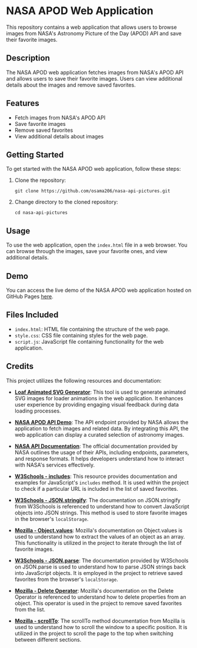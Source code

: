 # NASA APOD Web Application

This repository contains a web application that allows users to browse images from NASA's Astronomy Picture of the Day (APOD) API and save their favorite images.

## Description

The NASA APOD web application fetches images from NASA's APOD API and allows users to save their favorite images. Users can view additional details about the images and remove saved favorites.

## Features

- Fetch images from NASA's APOD API
- Save favorite images
- Remove saved favorites
- View additional details about images

## Getting Started

To get started with the NASA APOD web application, follow these steps:

1. Clone the repository:
   ```
   git clone https://github.com/osama206/nasa-api-pictures.git
   ```

2. Change directory to the cloned repository:
   ```
   cd nasa-api-pictures
   ```

## Usage

To use the web application, open the `index.html` file in a web browser. You can browse through the images, save your favorite ones, and view additional details.

## Demo

You can access the live demo of the NASA APOD web application hosted on GitHub Pages [here](https://osama206.github.io/nasa-api-pictures).

## Files Included

- `index.html`: HTML file containing the structure of the web page.
- `style.css`: CSS file containing styles for the web page.
- `script.js`: JavaScript file containing functionality for the web application.

## Credits

This project utilizes the following resources and documentation:

- **[Loaf Animated SVG Generator](https://getloaf.io/)**: This tool is used to generate animated SVG images for loader animations in the web application. It enhances user experience by providing engaging visual feedback during data loading processes.

- **[NASA APOD API Demo](https://api.nasa.gov/planetary/apod?api_key=DEMO_KEY)**: The API endpoint provided by NASA allows the application to fetch images and related data. By integrating this API, the web application can display a curated selection of astronomy images.

- **[NASA API Documentation](https://api.nasa.gov/)**: The official documentation provided by NASA outlines the usage of their APIs, including endpoints, parameters, and response formats. It helps developers understand how to interact with NASA's services effectively.

- **[W3Schools - includes](https://www.w3schools.com/jsref/jsref_includes.asp)**: This resource provides documentation and examples for JavaScript's `includes` method. It is used within the project to check if a particular URL is included in the list of saved favorites.

- **[W3Schools - JSON.stringify](https://www.w3schools.com/js/js_json_stringify.asp)**: The documentation on JSON.stringify from W3Schools is referenced to understand how to convert JavaScript objects into JSON strings. This method is used to store favorite images in the browser's `localStorage`.

- **[Mozilla - Object.values](https://developer.mozilla.org/en-US/docs/Web/JavaScript/Reference/Global_objects/Object/values)**: Mozilla's documentation on Object.values is used to understand how to extract the values of an object as an array. This functionality is utilized in the project to iterate through the list of favorite images.

- **[W3Schools - JSON.parse](https://www.w3schools.com/js/js_json_parse.asp)**: The documentation provided by W3Schools on JSON.parse is used to understand how to parse JSON strings back into JavaScript objects. It is employed in the project to retrieve saved favorites from the browser's `localStorage`.

- **[Mozilla - Delete Operator](https://developer.mozilla.org/en-US/docs/Web/JavaScript/Reference/Operators/delete)**: Mozilla's documentation on the Delete Operator is referenced to understand how to delete properties from an object. This operator is used in the project to remove saved favorites from the list.

- **[Mozilla - scrollTo](https://developer.mozilla.org/en-US/docs/Web/API/Window/scrollTo)**: The scrollTo method documentation from Mozilla is used to understand how to scroll the window to a specific position. It is utilized in the project to scroll the page to the top when switching between different sections.
